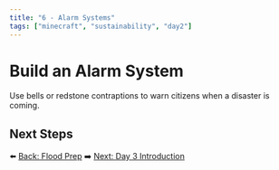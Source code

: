 ```yaml
---
title: "6 - Alarm Systems"
tags: ["minecraft", "sustainability", "day2"]
---
```

# Build an Alarm System

Use bells or redstone contraptions to warn citizens when a disaster is coming.

## Next Steps

⬅️ [Back: Flood Prep](/sustainability_lab/Day-2/04_flood)
➡️ [Next: Day 3 Introduction](/sustainability_lab/Day-3/00_intro)
